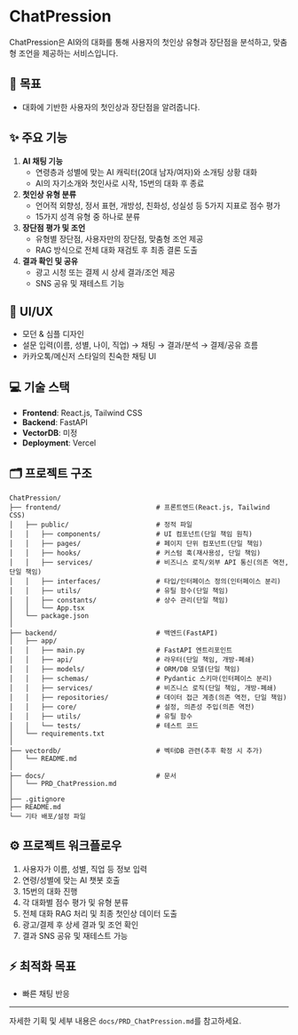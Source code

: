 # ChatPression

ChatPression은 AI와의 대화를 통해 사용자의 첫인상 유형과 장단점을 분석하고, 맞춤형 조언을 제공하는 서비스입니다.

## 🎯 목표

- 대화에 기반한 사용자의 첫인상과 장단점을 알려줍니다.

## ✨ 주요 기능

1. **AI 채팅 기능**
   - 연령층과 성별에 맞는 AI 캐릭터(20대 남자/여자)와 소개팅 상황 대화
   - AI의 자기소개와 첫인사로 시작, 15번의 대화 후 종료
2. **첫인상 유형 분류**
   - 언어적 외향성, 정서 표현, 개방성, 친화성, 성실성 등 5가지 지표로 점수 평가
   - 15가지 성격 유형 중 하나로 분류
3. **장단점 평가 및 조언**
   - 유형별 장단점, 사용자만의 장단점, 맞춤형 조언 제공
   - RAG 방식으로 전체 대화 재검토 후 최종 결론 도출
4. **결과 확인 및 공유**
   - 광고 시청 또는 결제 시 상세 결과/조언 제공
   - SNS 공유 및 재테스트 기능

## 🎨 UI/UX

- 모던 & 심플 디자인
- 설문 입력(이름, 성별, 나이, 직업) → 채팅 → 결과/분석 → 결제/공유 흐름
- 카카오톡/메신저 스타일의 친숙한 채팅 UI

## 💻 기술 스택

- **Frontend**: React.js, Tailwind CSS
- **Backend**: FastAPI
- **VectorDB**: 미정
- **Deployment**: Vercel

## 🗂️ 프로젝트 구조

```
ChatPression/
├── frontend/                        # 프론트엔드(React.js, Tailwind CSS)
│   ├── public/                      # 정적 파일
│   │   ├── components/              # UI 컴포넌트(단일 책임 원칙)
│   │   ├── pages/                   # 페이지 단위 컴포넌트(단일 책임)
│   │   ├── hooks/                   # 커스텀 훅(재사용성, 단일 책임)
│   │   ├── services/                # 비즈니스 로직/외부 API 통신(의존 역전, 단일 책임)
│   │   ├── interfaces/              # 타입/인터페이스 정의(인터페이스 분리)
│   │   ├── utils/                   # 유틸 함수(단일 책임)
│   │   ├── constants/               # 상수 관리(단일 책임)
│   │   └── App.tsx
│   └── package.json
│
├── backend/                         # 백엔드(FastAPI)
│   ├── app/
│   │   ├── main.py                  # FastAPI 엔트리포인트
│   │   ├── api/                     # 라우터(단일 책임, 개방-폐쇄)
│   │   ├── models/                  # ORM/DB 모델(단일 책임)
│   │   ├── schemas/                 # Pydantic 스키마(인터페이스 분리)
│   │   ├── services/                # 비즈니스 로직(단일 책임, 개방-폐쇄)
│   │   ├── repositories/            # 데이터 접근 계층(의존 역전, 단일 책임)
│   │   ├── core/                    # 설정, 의존성 주입(의존 역전)
│   │   ├── utils/                   # 유틸 함수
│   │   └── tests/                   # 테스트 코드
│   └── requirements.txt
│
├── vectordb/                        # 벡터DB 관련(추후 확정 시 추가)
│   └── README.md
│
├── docs/                            # 문서
│   └── PRD_ChatPression.md
│
├── .gitignore
├── README.md
└── 기타 배포/설정 파일
```

## ⚙️ 프로젝트 워크플로우

1. 사용자가 이름, 성별, 직업 등 정보 입력
2. 연령/성별에 맞는 AI 챗봇 호출
3. 15번의 대화 진행
4. 각 대화별 점수 평가 및 유형 분류
5. 전체 대화 RAG 처리 및 최종 첫인상 데이터 도출
6. 광고/결제 후 상세 결과 및 조언 확인
7. 결과 SNS 공유 및 재테스트 가능

## ⚡️ 최적화 목표

- 빠른 채팅 반응

---

자세한 기획 및 세부 내용은 `docs/PRD_ChatPression.md`를 참고하세요.
